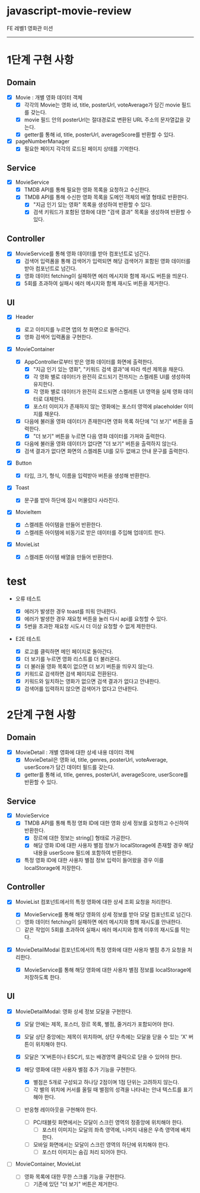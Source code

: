 # javascript-movie-review

FE 레벨1 영화관 미션

---

# 1단계 구현 사항

## Domain

- [x] Movie : 개별 영화 데이터 객체
  - [x] 각각의 Movie는 영화 id, title, posterUrl, voteAverage가 담긴 movie 필드를 갖는다.
  - [x] movie 필드 안의 posterUrl는 절대경로로 변환된 URL 주소의 문자열값을 갖는다.
  - [x] getter를 통해 id, title, posterUrl, averageScore를 반환할 수 있다.
- [x] pageNumberManager
  - [x] 필요한 페이지 각각의 로드된 페이지 상태를 기억한다.

## Service

- [x] MovieService
  - [x] TMDB API를 통해 필요한 영화 목록을 요청하고 수신한다.
  - [x] TMDB API를 통해 수신한 영화 목록을 도메인 객체의 배열 형태로 반환한다.
    - [x] "지금 인기 있는 영화" 목록을 생성하여 반환할 수 있다.
    - [x] 검색 키워드가 포함된 영화에 대한 "검색 결과" 목록을 생성하여 반환할 수 있다.

## Controller

- [x] MovieService를 통해 영화 데이터를 받아 컴포넌트로 넘긴다.
  - [x] 검색어 입력폼을 통해 검색어가 입력되면 해당 검색어가 포함된 영화 데이터를 받아 컴포넌트로 넘긴다.
  - [x] 영화 데이터 fetching이 실패하면 에러 메시지와 함께 재시도 버튼을 띄운다.
  - [x] 5회를 초과하여 실패시 에러 메시지와 함께 재시도 버튼을 제거한다.

## UI

- [x] Header

  - [x] 로고 이미지를 누르면 앱의 첫 화면으로 돌아간다.
  - [x] 영화 검색어 입력폼을 구현한다.

- [x] MovieContainer

  - [x] AppController로부터 받은 영화 데이터를 화면에 출력한다.
    - [x] "지금 인기 있는 영화", "키워드 검색 결과"에 따라 섹션 제목을 채운다.
    - [x] 각 영화 별로 데이터가 완전히 로드되기 전까지는 스켈레톤 UI를 생성하여 유지한다.
    - [x] 각 영화 별로 데이터가 완전히 로드되면 스켈레톤 UI 영역을 실제 영화 데이터로 대체한다.
    - [x] 포스터 이미지가 존재하지 않는 영화에는 포스터 영역에 placeholder 이미지를 채운다.
  - [x] 다음에 불러올 영화 데이터가 존재한다면 영화 목록 하단에 "더 보기" 버튼을 출력한다.
    - [x] "더 보기" 버튼을 누르면 다음 영화 데이터를 가져와 출력한다.
  - [x] 다음에 불러올 영화 데이터가 없다면 "더 보기" 버튼을 출력하지 않는다.
  - [x] 검색 결과가 없다면 화면의 스켈레톤 UI를 모두 없애고 안내 문구를 출력한다.

- [x] Button

  - [x] 타입, 크기, 형식, 이름을 입력받아 버튼을 생성해 반환한다.

- [x] Toast

  - [x] 문구를 받아 하단에 잠시 머물렀다 사라진다.

- [x] MovieItem

  - [x] 스켈레톤 아이템을 만들어 반환한다.
  - [x] 스켈레톤 아이템에 비동기로 받은 데이터를 주입해 업데이트 한다.

- [x] MovieList
  - [x] 스켈레톤 아이템 배열을 만들어 반환한다.

# test

- 오류 테스트

  - [x] 에러가 발생한 경우 toast를 띄워 안내한다.
  - [x] 에러가 발생한 경우 재요청 버튼을 눌러 다시 api를 요청할 수 있다.
  - [x] 5번을 초과한 재요청 시도시 더 이상 요청할 수 없게 제한한다.

- E2E 테스트

  - [x] 로고를 클릭하면 메인 페이지로 돌아간다.
  - [x] 더 보기를 누르면 영화 리스트를 더 불러온다.
  - [x] 더 불러올 영화 목록이 없으면 더 보기 버튼을 띄우지 않는다.
  - [x] 키워드로 검색하면 검색 페이지로 전환된다.
  - [x] 키워드와 일치하는 영화가 없으면 검색 결과가 없다고 안내한다.
  - [x] 검색어를 입력하지 않으면 검색어가 없다고 안내한다.

# 2단계 구현 사항

## Domain

- [x] MovieDetail : 개별 영화에 대한 상세 내용 데이터 객체
  - [x] MovieDetail은 영화 id, title, genres, posterUrl, voteAverage, userScore가 담긴 데이터 필드를 갖는다.
  - [x] getter를 통해 id, title, genres, posterUrl, averageScore, userScore를 반환할 수 있다.

## Service

- [x] MovieService
  - [x] TMDB API를 통해 특정 영화 ID에 대한 영화 상세 정보를 요청하고 수신하여 반환한다.
    - [x] 장르에 대한 정보는 string[] 형태로 가공한다.
    - [x] 해당 영화 ID에 대한 사용자 별점 정보가 localStorage에 존재할 경우 해당 내용을 userScore 필드에 포함하여 반환한다.
  - [x] 특정 영화 ID에 대한 사용자 별점 정보 입력이 들어왔을 경우 이를 localStorage에 저장한다.

## Controller

- [x] MovieList 컴포넌트에서의 특정 영화에 대한 상세 조회 요청을 처리한다.

  - [x] MovieService를 통해 해당 영화의 상세 정보를 받아 모달 컴포넌트로 넘긴다.
  - [ ] 영화 데이터 fetching이 실패하면 에러 메시지와 함께 재시도를 안내한다.
  - [ ] 같은 작업이 5회를 초과하여 실패시 에러 메시지와 함께 이후의 재시도를 막는다.

- [x] MovieDetailModal 컴포넌트에서의 특정 영화에 대한 사용자 별점 추가 요청을 처리한다.
  - [x] MovieService를 통해 해당 영화에 대한 사용자 별점 정보를 localStorage에 저장하도록 한다.

## UI

- [x] MovieDetailModal: 영화 상세 정보 모달을 구현한다.

  - [x] 모달 안에는 제목, 포스터, 장르 목록, 별점, 줄거리가 포함되어야 한다.
  - [x] 모달 상단 중앙에는 제목이 위치하며, 상단 우측에는 모달을 닫을 수 있는 'X' 버튼이 위치해야 한다.
  - [x] 모달은 'X'버튼이나 ESC키, 또는 배경영역 클릭으로 닫을 수 있어야 한다.

  - [x] 해당 영화에 대한 사용자 별점 추가 기능을 구현한다.

    - [x] 별점은 5개로 구성되고 하나당 2점이며 1점 단위는 고려하지 않는다.
    - [ ] 각 별의 위치에 커서를 올릴 때 별점의 성격을 나타내는 안내 텍스트를 표기해야 한다.

  - [ ] 반응형 레이아웃을 구현해야 한다.
    - [ ] PC/태블릿 화면에서는 모달이 스크린 영역의 정중앙에 위치해야 한다.
      - [ ] 포스터 이미지는 모달의 좌측 영역에, 나머지 내용은 우측 영역에 배치한다.
    - [ ] 모바일 화면에서는 모달이 스크린 영역의 하단에 위치해야 한다.
      - [ ] 포스터 이미지는 숨김 처리 되어야 한다.

- [ ] MovieContainer, MovieList
  - [ ] 영화 목록에 대한 무한 스크롤 기능을 구현한다.
    - [ ] 기존에 있던 "더 보기" 버튼은 제거한다.
